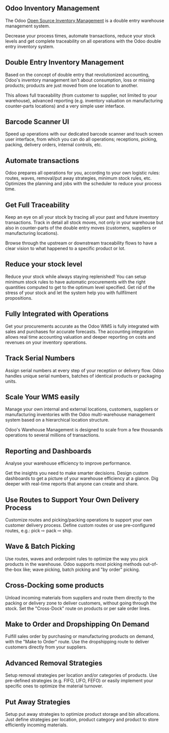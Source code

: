 Odoo Inventory Management
-------------------------

The Odoo <a href="https://www.odoo.com/page/warehouse">Open Source Inventory Management</a>
is a double entry warehouse management system.

Decrease your process times, automate transactions, reduce your stock levels
and get complete traceability on all operations with the Odoo double entry
inventory system.

Double Entry Inventory Management
---------------------------------

Based on the concept of double entry that revolutionized accounting, Odoo's
inventory management isn't about consumption, loss or missing products;
products are just moved from one location to another.

This allows full traceability (from customer to supplier, not limited to your
warehouse), advanced reporting (e.g. inventory valuation on manufacturing
counter-parts locations) and a very simple user interface.

Barcode Scanner UI
------------------

Speed up operations with our dedicated barcode scanner and touch screen user
interface, from which you can do all operations; receptions, picking, packing,
delivery orders, internal controls, etc.

Automate transactions
---------------------

Odoo prepares all operations for you, according to your own logistic rules:
routes, waves, removal/put away strategies, minimum stock rules, etc. Optimizes
the planning and jobs with the scheduler to reduce your process time.

Get Full Traceability
---------------------

Keep an eye on all your stock by tracing all your past and future inventory
transactions. Track in detail all stock moves, not only in your warehouse but
also in counter-parts of the double entry moves (customers, suppliers or
manufacturing locations).

Browse through the upstream or downstream traceability flows to have a clear
vision to what happened to a specific product or lot.

Reduce your stock level
-----------------------

Reduce your stock while always staying replenished! You can setup minimum stock
rules to have automatic procurements with the right quantities computed to get
to the optimum level specified. Get rid of the stress of your stock and let the
system help you with fullfilment propositions. 

Fully Integrated with Operations
--------------------------------

Get your procurements accurate as the Odoo WMS is fully integrated with sales
and purchases for accurate forecasts. The accounting integration allows real
time accounting valuation and deeper reporting on costs and revenues on your
inventory operations.

Track Serial Numbers
--------------------

Assign serial numbers at every step of your reception or delivery flow. Odoo
handles unique serial numbers, batches of identical products or packaging
units.

Scale Your WMS easily
---------------------

Manage your own internal and external locations, customers, suppliers or
manufacturing inventories with the Odoo multi-warehouse management system based
on a hierarchical location structure.

Odoo's Warehouse Management is designed to scale from a few thousands
operations to several millions of transactions.

Reporting and Dashboards
------------------------

Analyse your warehouse efficiency to improve performance.

Get the insights you need to make smarter decisions. Design custom dashboards
to get a picture of your warehouse efficiency at a glance. Dig deeper with
real-time reports that anyone can create and share.

Use Routes to Support Your Own Delivery Process
-----------------------------------------------

Customize routes and picking/packing operations to support your own customer
delivery process. Define custom routes or use pre-configured routes, e.g.: pick
⇨ pack ⇨ ship.

Wave & Batch Picking
--------------------

Use routes, waves and orderpoint rules to optimize the way you pick products in
the warehouse. Odoo supports most picking methods out-of-the-box like; wave
picking, batch picking and "by order" picking.

Cross-Docking some products
---------------------------

Unload incoming materials from suppliers and route them directly to the packing
or delivery zone to deliver customers, without going through the stock. Set the
"Cross-Dock" route on products or per sale order lines.

Make to Order and Dropshipping On Demand
----------------------------------------

Fulfill sales order by purchasing or manufacturing products on demand, with the
"Make to Order" route. Use the dropshipping route to deliver customers directly
from your suppliers.

Advanced Removal Strategies
---------------------------

Setup removal strategies per location and/or categories of products. Use
pre-defined strategies (e.g. FIFO, LIFO, FEFO) or easily implement your
specific ones to optimize the material turnover.

Put Away Strategies
-------------------

Setup put away strategies to optimize product storage and bin allocations. Just
define strategies per location, product category and product to store
efficiently incoming materials.


